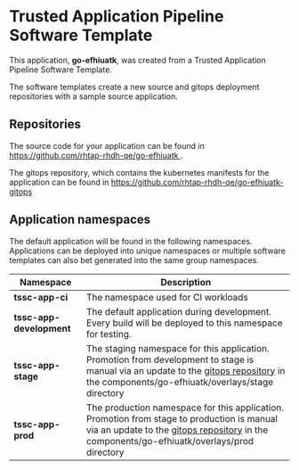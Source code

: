 # Trusted Application Pipeline Software Template

This application, **go-efhiuatk**, was created from a Trusted Application Pipeline Software Template.

The software templates create a new source and gitops deployment repositories with a sample source application. 

## Repositories

The source code for your application can be found in [https://github.com/rhtap-rhdh-qe/go-efhiuatk ](https://github.com/rhtap-rhdh-qe/go-efhiuatk ).
 
The gitops repository, which contains the kubernetes manifests for the application can be found in 
[https://github.com/rhtap-rhdh-qe/go-efhiuatk-gitops ](https://github.com/rhtap-rhdh-qe/go-efhiuatk-gitops ) 

## Application namespaces 

The default application will be found in the following namespaces. Applications can be deployed into unique namespaces or multiple software templates can also bet generated into the same group namespaces.  

|  Namespace   |  Description   |  
| -------- | -------- |
| **tssc-app-ci** | The namespace used for CI workloads |
| **tssc-app-development** | The default application during development. Every build will be deployed to this namespace for testing. |
| **tssc-app-stage** | The staging namespace for this application. Promotion from development to stage is manual via an update to the [gitops repository](https://github.com/rhtap-rhdh-qe/go-efhiuatk-gitops ) in the components/go-efhiuatk/overlays/stage directory |
| **tssc-app-prod** | The production namespace for this application. Promotion from stage to production is manual via an update to the [gitops repository](https://github.com/rhtap-rhdh-qe/go-efhiuatk-gitops ) in the components/go-efhiuatk/overlays/prod directory |